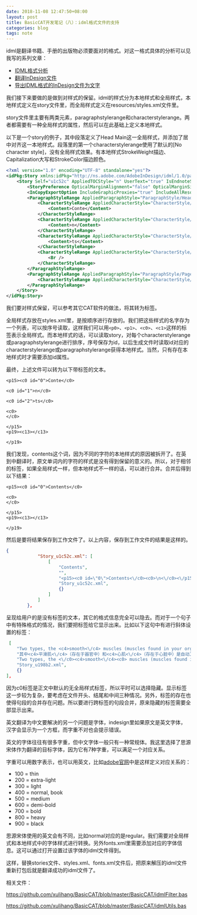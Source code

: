 ```yaml
---
date: 2018-11-08 12:47:50+08:00
layout: post
title: BasicCAT开发笔记（八）：idml格式文件的支持
categories: blog
tags: note
---
```


idml是翻译书籍、手册的出版物必须要面对的格式。对这一格式具体的分析可以见我写的系列文章：

* [IDML格式分析](https://blog.xulihang.me/dissection-of-idml/)
* [翻译InDesign文件](https://blog.xulihang.me/translate-indesign-files/)
* [导出IDML格式的InDesign文件为文字](https://blog.xulihang.me/idml-to-text/)

我们接下来要做的是做到对样式的保留。idml的样式分为本地样式和全局样式，本地样式定义在story文件里，而全局样式定义在resources/styles.xml文件里。

story文件里主要有两类元素，paragraphstylerange和characterstylerange。两者都需要有一种全局样式的属性，然后可以在此基础上定义本地样式。

以下是一个story的例子，其中段落定义了Head Main这一全局样式，并添加了居中对齐这一本地样式。段落里的第一个characterstylerange使用了默认的[No character style]，没有全局样式效果。有本地样式StrokeWeight描边、Capitalization大写和StrokeColor描边颜色。

```xml
<?xml version="1.0" encoding="UTF-8" standalone="yes"?>
<idPkg:Story xmlns:idPkg="http://ns.adobe.com/AdobeInDesign/idml/1.0/packaging" DOMVersion="13.0">
	<Story Self="u1c52c" AppliedTOCStyle="n" UserText="true" IsEndnoteStory="false" TrackChanges="false" StoryTitle="$ID/" AppliedNamedGrid="n">
		<StoryPreference OpticalMarginAlignment="false" OpticalMarginSize="12" FrameType="TextFrameType" StoryOrientation="Horizontal" StoryDirection="LeftToRightDirection" />
		<InCopyExportOption IncludeGraphicProxies="true" IncludeAllResources="false" />
		<ParagraphStyleRange AppliedParagraphStyle="ParagraphStyle/Head Main" Justification="CenterAlign">
			<CharacterStyleRange AppliedCharacterStyle="CharacterStyle/$ID/[No character style]" StrokeWeight="4" Capitalization="AllCaps" StrokeColor="Color/C=75 M=10 Y=100 K=10">
				<Content>Conte</Content>
			</CharacterStyleRange>
			<CharacterStyleRange AppliedCharacterStyle="CharacterStyle/$ID/[No character style]" StrokeWeight="4" Capitalization="AllCaps" StrokeColor="Color/C=75 M=10 Y=100 K=10" KerningValue="0">
				<Content>n</Content>
			</CharacterStyleRange>
			<CharacterStyleRange AppliedCharacterStyle="CharacterStyle/$ID/[No character style]" StrokeWeight="4" Capitalization="AllCaps" StrokeColor="Color/C=75 M=10 Y=100 K=10">
				<Content>ts</Content>
			</CharacterStyleRange>
			<CharacterStyleRange AppliedCharacterStyle="CharacterStyle/$ID/[No character style]">
				<Br />
			</CharacterStyleRange>
		</ParagraphStyleRange>
		<ParagraphStyleRange AppliedParagraphStyle="ParagraphStyle/Page number">
			<CharacterStyleRange AppliedCharacterStyle="CharacterStyle/Contents" />
		</ParagraphStyleRange>
	</Story>
</idPkg:Story>
```

我们要对样式保留，可以参考其它CAT软件的做法，将其转为标签。

全局样式存放在styles.xml里，是按顺序进行存放的。我们把这些样式的名字存为一个列表，可以按序号读取，这样我们可以用`<p0>`、`<p1>`、`<c0>`、`<c1>`这样的标签表示全局样式。而本地样式的话，可以读取story，对每个characterstylerange或paragraphstylerange进行排序，序号保存为id，以后生成文件时读取id对应的characterstylerange或paragraphstylerange获得本地样式。当然，只有存在本地样式时才需要添加id属性。

最终，上述文件可以转为以下带标签的文本。

```
<p15><c0 id="0">Conte</c0>

<c0 id="1">n</c0>

<c0 id="2">ts</c0>

<c0>
</c0>

</p15>
<p19><c13></c13>

</p19>

```

我们发现，contents这个词，因为不同的字符的本地样式的原因被拆开了。在英到中翻译时，原文单词内的字符的样式是没有得到保留的意义的。所以，对于相邻的标签，如果全局样式一样，但本地样式不一样的话，可以进行合并。合并后得到以下结果：

```
<p15><c0 id="0">Contents</c0>

<c0>
</c0>

</p15>
<p19><c13></c13>

</p19>

```

然后是要将结果保存到工作文件了。以上内容，保存到工作文件的结果是这样的。

```json
{
            "Story_u1c52c.xml": [
                [
                    "Contents",
                    "",
                    "<p15><c0 id=\"0\">Contents<\/c0><c0>\n<\/c0><\/p15><p19><c13><\/c13><\/p19>",
                    "Story_u1c52c.xml",
                    {}
                ]
            ]
        },
```

呈现给用户的是没有标签的文本，其它的格式信息完全可以隐去。而对于一个句子中有特殊格式的情况，我们要把标签给它显示出来。比如以下这句中有进行斜体设置的标签：

```json
 [
    "Two types, the <c4>smooth<\/c4> muscles (muscles found in your organs) and the <c4>cardiac<\/c4> muscle (your heart), work automatically.",
    "其中<c4>平滑肌<\/c4>（存在于器官中）和<c4>心肌<\/c4>（存在于心脏中）是自动工作的，",
    "Two types, the <\/c0><c4>smooth<\/c4><c0> muscles (muscles found in your organs) and the <\/c0><c4>cardiac<\/c4><c0> muscle (your heart), work automatically. ",
    "Story_u198b2.xml",
    {}
],
```

因为c0标签是正文中默认的无全局样式标签，所以平时可以选择隐藏。显示标签这一步较为复杂，要考虑在文件开头、结尾和中间三种情况。另外，标签的存在也使得句段的合并存在问题。所以要进行跨标签的句段合并，原来隐藏的标签需要全部显示出来。

英文翻译为中文要解决的另一个问题是字体，indesign里如果原文是英文字体，汉字会显示为一个方框，而字重不对也会提示错误。

英文的字体往往有很多字重，但中文字体一般只有一种常规体。我这里选择了思源宋体作为翻译的目标字体，因为它有7种字重，可以满足一个对应关系。

字重可以用数字表示，也可以用英文，比如[adobe官网](https://helpx.adobe.com/fonts/using/css-selectors.html)中是这样定义对应关系的：

* 100 = thin
* 200 = extra-light
* 300 = light
* 400 = normal, book
* 500 = medium
* 600 = demi-bold
* 700 = bold
* 800 = heavy
* 900 = black

思源宋体使用的英文会有不同，比如normal对应的是regular。我们需要对全局样式和本地样式中的字体样式进行转换。另外fonts.xml里需要添加对应的字体信息。这可以通过打开设置过该字体的idml文件得到。

这样，替换stories文件、styles.xml、fonts.xml文件后，把原来解压的idml文件重新打包后就是翻译成功的idml文件了。

相关文件：

<https://github.com/xulihang/BasicCAT/blob/master/BasicCAT/idmlFilter.bas>

<https://github.com/xulihang/BasicCAT/blob/master/BasicCAT/idmlUtils.bas>
